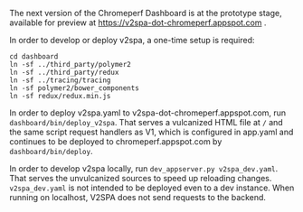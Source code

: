 The next version of the Chromeperf Dashboard is at the prototype stage,
available for preview at https://v2spa-dot-chromeperf.appspot.com .

In order to develop or deploy v2spa, a one-time setup is required:
```
cd dashboard
ln -sf ../third_party/polymer2
ln -sf ../third_party/redux
ln -sf ../tracing/tracing
ln -sf polymer2/bower_components
ln -sf redux/redux.min.js
```

In order to deploy v2spa.yaml to v2spa-dot-chromeperf.appspot.com, run
`dashboard/bin/deploy_v2spa`. That serves a vulcanized HTML file at `/` and the
same script request handlers as V1, which is configured in app.yaml and
continues to be deployed to chromeperf.appspot.com by `dashboard/bin/deploy`.

In order to develop v2spa locally, run `dev_appserver.py v2spa_dev.yaml`. That
serves the unvulcanized sources to speed up reloading changes. `v2spa_dev.yaml`
is not intended to be deployed even to a dev instance. When running on
localhost, V2SPA does not send requests to the backend.
